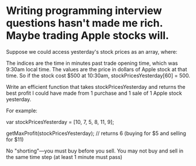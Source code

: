 # Writing programming interview questions hasn't made me rich. Maybe trading Apple stocks will.
 Suppose we could access yesterday's stock prices as an array, where:

 The indices are the time in minutes past trade opening time, which was 9:30am local time.
 The values are the price in dollars of Apple stock at that time.
 So if the stock cost $500 at 10:30am, stockPricesYesterday[60] = 500.

 Write an efficient function that takes stockPricesYesterday and returns the best profit I could have made from 1 purchase and 1 sale of 1 Apple stock yesterday.

 For example:

 var stockPricesYesterday = [10, 7, 5, 8, 11, 9];

 getMaxProfit(stockPricesYesterday); // returns 6 (buying for $5 and selling for $11)

 No "shorting"—you must buy before you sell. You may not buy and sell in the same time step (at least 1 minute must pass)
